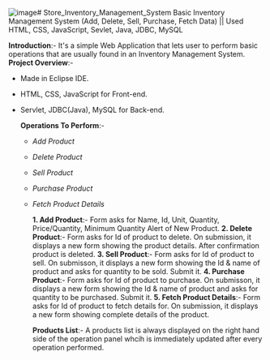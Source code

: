 ![image](https://github.com/jiteshchoudharyy/Store_Inventory_Management_System/assets/63442033/4ef105c2-d3fc-44a4-a0e7-455f0ef5a2b5)# Store_Inventory_Management_System
Basic Inventory Management System (Add, Delete, Sell, Purchase, Fetch Data) || Used HTML, CSS, JavaScript, Sevlet, Java, JDBC, MySQL

**Introduction**:- It's a simple Web Application that lets user to perform basic operations that are usually found in an Inventory Management System.
**Project Overview**:-
- Made in Eclipse IDE.
- HTML, CSS, JavaScript for Front-end.
- Servlet, JDBC(Java), MySQL for Back-end.

  **Operations To Perform**:-
  - _Add Product_
  - _Delete Product_
  - _Sell Product_
  - _Purchase Product_
  - _Fetch Product Details_
 
    **1. Add Product**:- Form asks for Name, Id, Unit, Quantity, Price/Quantity, Minimum Quantity Alert of New Product.
    **2. Delete Product**:- Form asks for Id of product to delete. On submission, it displays a new form showing the product details. After confirmation product is deleted.
    **3. Sell Product**:- Form asks for Id of product to sell. On submisson, it displays a new form showing the Id & name of product and asks for quantity to be sold. Submit it.
    **4. Purchase Product**:- Form asks for Id of product to purchase. On submisson, it displays a new form showing the Id & name of product and asks for quantity to be purchased. Submit it.
    **5. Fetch Product Details**:- Form asks for Id of product to fetch details for. On submission, it displays a new form showing complete details of the product.

    **Products List**:- A products list is always displayed on the right hand side of the operation panel whcih is immediately updated after every operation performed.

